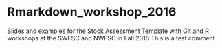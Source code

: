 # Rmarkdown_workshop_2016
Slides and examples for the Stock Assessment Template with Git and R workshops at the SWFSC and NWFSC in Fall 2016
This is a test comment